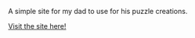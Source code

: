 A simple site for my dad to use for his puzzle creations.

[Visit the site here!](https://alhoffiq.github.io/wwwmwww)